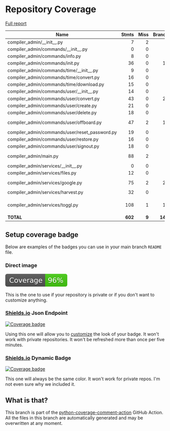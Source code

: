 # Repository Coverage

[Full report](https://htmlpreview.github.io/?https://github.com/compilerla/compiler-admin/blob/python-coverage-comment-action-data/htmlcov/index.html)

| Name                                             |    Stmts |     Miss |   Branch |   BrPart |   Cover |   Missing |
|------------------------------------------------- | -------: | -------: | -------: | -------: | ------: | --------: |
| compiler\_admin/\_\_init\_\_.py                  |        7 |        2 |        0 |        0 |     71% |      8-10 |
| compiler\_admin/commands/\_\_init\_\_.py         |        0 |        0 |        0 |        0 |    100% |           |
| compiler\_admin/commands/info.py                 |        8 |        0 |        0 |        0 |    100% |           |
| compiler\_admin/commands/init.py                 |       36 |        0 |       12 |        1 |     98% |    21->18 |
| compiler\_admin/commands/time/\_\_init\_\_.py    |        9 |        0 |        2 |        0 |    100% |           |
| compiler\_admin/commands/time/convert.py         |       16 |        0 |        4 |        0 |    100% |           |
| compiler\_admin/commands/time/download.py        |       15 |        0 |        8 |        0 |    100% |           |
| compiler\_admin/commands/user/\_\_init\_\_.py    |       14 |        0 |        2 |        0 |    100% |           |
| compiler\_admin/commands/user/convert.py         |       43 |        0 |       26 |        1 |     99% |    66->74 |
| compiler\_admin/commands/user/create.py          |       21 |        0 |        6 |        0 |    100% |           |
| compiler\_admin/commands/user/delete.py          |       18 |        0 |        8 |        1 |     96% |    24->30 |
| compiler\_admin/commands/user/offboard.py        |       47 |        2 |       14 |        2 |     93% |42->48, 75-76 |
| compiler\_admin/commands/user/reset\_password.py |       19 |        0 |        6 |        0 |    100% |           |
| compiler\_admin/commands/user/restore.py         |       16 |        0 |        4 |        0 |    100% |           |
| compiler\_admin/commands/user/signout.py         |       18 |        0 |        8 |        1 |     96% |    24->30 |
| compiler\_admin/main.py                          |       88 |        2 |        6 |        2 |     96% |  188, 192 |
| compiler\_admin/services/\_\_init\_\_.py         |        0 |        0 |        0 |        0 |    100% |           |
| compiler\_admin/services/files.py                |       12 |        0 |        0 |        0 |    100% |           |
| compiler\_admin/services/google.py               |       75 |        2 |       22 |        1 |     97% |   115-116 |
| compiler\_admin/services/harvest.py              |       32 |        0 |        2 |        0 |    100% |           |
| compiler\_admin/services/toggl.py                |      108 |        1 |       18 |        2 |     98% |90, 229->232 |
|                                        **TOTAL** |  **602** |    **9** |  **148** |   **11** | **97%** |           |


## Setup coverage badge

Below are examples of the badges you can use in your main branch `README` file.

### Direct image

[![Coverage badge](https://raw.githubusercontent.com/compilerla/compiler-admin/python-coverage-comment-action-data/badge.svg)](https://htmlpreview.github.io/?https://github.com/compilerla/compiler-admin/blob/python-coverage-comment-action-data/htmlcov/index.html)

This is the one to use if your repository is private or if you don't want to customize anything.

### [Shields.io](https://shields.io) Json Endpoint

[![Coverage badge](https://img.shields.io/endpoint?url=https://raw.githubusercontent.com/compilerla/compiler-admin/python-coverage-comment-action-data/endpoint.json)](https://htmlpreview.github.io/?https://github.com/compilerla/compiler-admin/blob/python-coverage-comment-action-data/htmlcov/index.html)

Using this one will allow you to [customize](https://shields.io/endpoint) the look of your badge.
It won't work with private repositories. It won't be refreshed more than once per five minutes.

### [Shields.io](https://shields.io) Dynamic Badge

[![Coverage badge](https://img.shields.io/badge/dynamic/json?color=brightgreen&label=coverage&query=%24.message&url=https%3A%2F%2Fraw.githubusercontent.com%2Fcompilerla%2Fcompiler-admin%2Fpython-coverage-comment-action-data%2Fendpoint.json)](https://htmlpreview.github.io/?https://github.com/compilerla/compiler-admin/blob/python-coverage-comment-action-data/htmlcov/index.html)

This one will always be the same color. It won't work for private repos. I'm not even sure why we included it.

## What is that?

This branch is part of the
[python-coverage-comment-action](https://github.com/marketplace/actions/python-coverage-comment)
GitHub Action. All the files in this branch are automatically generated and may be
overwritten at any moment.